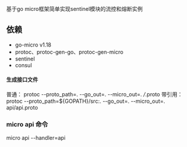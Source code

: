 基于go micro框架简单实现sentinel模块的流控和熔断实例

## 依赖
* go-micro v1.18
* protoc、protoc-gen-go、protoc-gen-micro
* sentinel
* consul

#### 生成接口文件
普通：
protoc --proto_path=. --go_out=. --micro_out=. */*.proto
带引用：
protoc --proto_path=${GOPATH}/src:. --go_out=. --micro_out=. api/api.proto 


### micro api 命令
micro api --handler=api